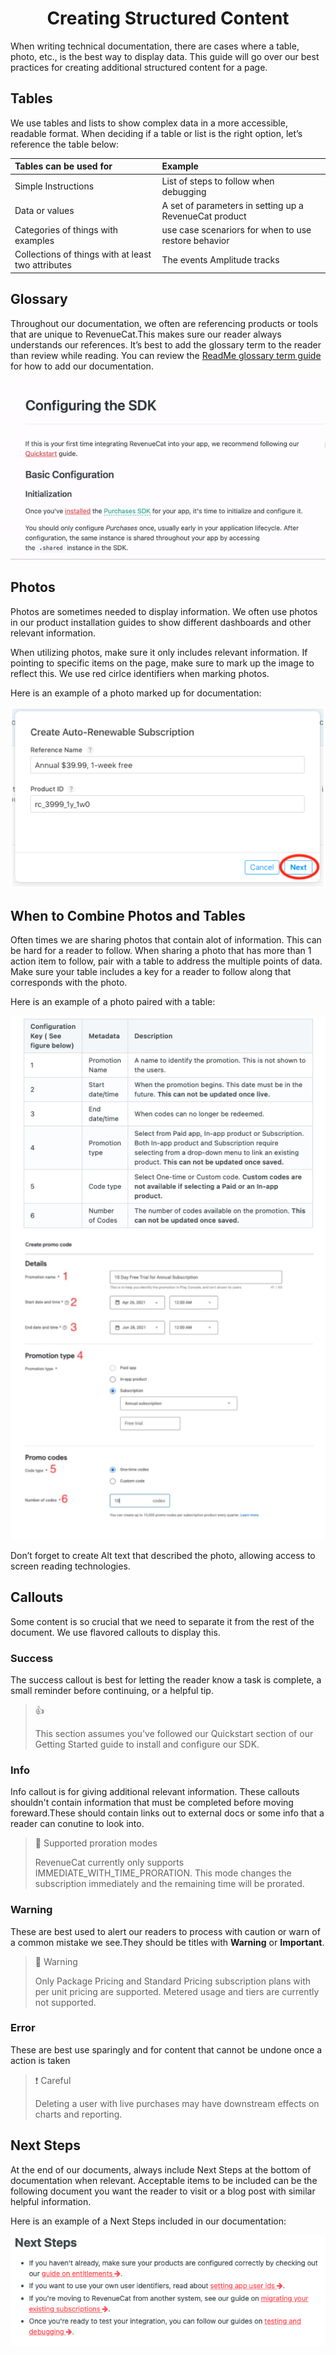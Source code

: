 # <div align='center'>  Creating Structured Content 


When writing technical documentation, there are cases where a table, photo, etc., is the best way to display data. This guide will go over our best practices for creating additional structured content for a page.

## Tables   
 We use tables and lists to show complex data in a more accessible, readable format. When deciding if a table or list  is the right option, let’s reference the table below:

| Tables can be used for  |      Example      |  
|:------------|:-----------------|
|Simple Instructions |  List of steps to follow when debugging  |
| Data or values |    A set of parameters in setting up a RevenueCat product | 
|Categories of things with examples| use case scenariors for when to use restore behavior |
|Collections of things with at least two attributes| The events Amplitude tracks|
  
## Glossary
Throughout our documentation, we often are referencing products or tools that are unique to RevenueCat.This makes sure our reader always understands our references. It’s best to add the glossary term to the reader than review while reading. You can review the [ReadMe glossary term guide](https://blog.readme.com/glossary/) for how to add our documentation. 
<div align='center'>
<img src="ezgif.com-gif-maker.gif"/>
</div>

## Photos
Photos are sometimes needed to display information. We often use photos in our product installation guides to show different dashboards and other relevant information. 

When utilizing photos, make sure it only includes relevant information. If pointing to specific items on the page, make sure to mark up the image to reflect this. We use red cirlce identifiers when marking photos.

Here is an example of a photo marked up for documentation:
<div align='center'>
<img src='Screen Shot 2021-05-17 at 4.27.00 PM.png'/>
</div>

 ## When to Combine Photos and Tables
 Often times we are sharing photos that contain alot of information. This can be hard for a reader to follow. When sharing a photo that has more than 1 action item to follow, pair with a table to address the multiple points of data. Make sure your table includes a key for a reader to follow along that corresponds with the photo. 
 
 Here is an example of a photo paired with a table:
 <div align='center'>
<img src='Screen Shot 2021-06-08 at 10.17.54 AM.png'/>
</div>
 
 
Don’t forget to create Alt text that described the photo, allowing access to screen reading technologies.

## Callouts
Some content is so crucial that we need to separate it from the rest of the document. We use flavored callouts to display this. 

### Success
The success callout is best for letting the reader know a task is complete,  a small reminder before continuing, or a helpful tip. 

> 👍  
> 
> This section assumes you've followed our Quickstart section of our Getting Started guide to install and configure our SDK.


### Info 
Info callout is for giving additional relevant information. These callouts shouldn't contain information that must be completed before moving foreward.These should contain links out to external docs or some info that a reader can conutine to look into. 

>📘  Supported proration modes
>
> RevenueCat currently only supports IMMEDIATE_WITH_TIME_PRORATION. This mode changes the subscription immediately and the remaining time will be prorated.


### Warning 
These are best used to alert our readers to process with caution or warn of a common mistake we see.They should be titles with **Warning** or **Important**. 

> 🚧  Warning
> 
> Only Package Pricing and Standard Pricing subscription plans with per unit pricing are supported. Metered usage and tiers are currently not supported.
  
### Error
These are best use sparingly and for content that cannot be undone once a action is taken

>❗  Careful
> 
> Deleting a user with live purchases may have downstream effects on charts and reporting.


## Next Steps 
At the end of our documents, always include Next Steps at the bottom of documentation when relevant. Acceptable items to be included can be the following document you want the reader to visit or a blog post with similar helpful information. 

Here is an example of a Next Steps included in our documentation:

<img src='Screen Shot 2021-05-17 at 4.24.09 PM.png'/>
